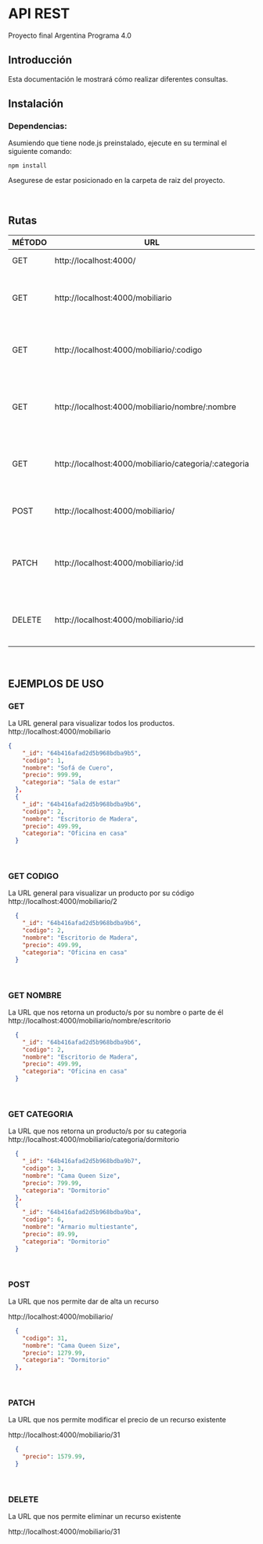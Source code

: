 <h1>API REST</h1>
<p>Proyecto final Argentina Programa 4.0</p>

<h2> Introducción</h2>
Esta documentación le mostrará cómo realizar diferentes consultas.

</br>
<!-- 
- [EJEMPLOS DE USO](#ejemplos-de-uso)
- [GET](#get)
    - [GET POR NOMBRE](#get-por-nombre)
    - [GET POR PRECIO](#get-por-precio)
- [POST](#post)
- [PUT](#put)
- [DELETE](#delete)
- [.env](#env) -->



## Instalación
### Dependencias:
Asumiendo que tiene node.js preinstalado, ejecute en su terminal el siguiente comando:


```
npm install
```
Asegurese de estar posicionado en la carpeta de raiz del proyecto.

<br>

## Rutas
|MÉTODO|URL|DESCRIPCION|
|-|-|-|
|GET|http://localhost:4000/|La URL o ruta principal
|GET| http://localhost:4000/mobiliario | La URL general para visualizar todos los productos
|GET| http://localhost:4000/mobiliario/:codigo | La URL general para visualizar un producto por su código
|GET| http://localhost:4000/mobiliario/nombre/:nombre | La URL que nos retorna un producto/s por su nombre o parte de él
|GET| http://localhost:4000/mobiliario/categoria/:categoria | La URL que nos retorna un producto/s por su categoria
|POST| http://localhost:4000/mobiliario/ | La URL que nos permite dar de alta un recurso
|PATCH| http://localhost:4000/mobiliario/:id | La URL que nos permite modificar el precio de un recurso existente
|DELETE| http://localhost:4000/mobiliario/:id | La URL que nos permite eliminar un recurso existente

<br>

## EJEMPLOS DE USO
### GET
La URL general para visualizar todos los productos.
http://localhost:4000/mobiliario


```json
{
    "_id": "64b416afad2d5b968bdba9b5",
    "codigo": 1,
    "nombre": "Sofá de Cuero",
    "precio": 999.99,
    "categoria": "Sala de estar"
  },
  {
    "_id": "64b416afad2d5b968bdba9b6",
    "codigo": 2,
    "nombre": "Escritorio de Madera",
    "precio": 499.99,
    "categoria": "Oficina en casa"
  }
```


<br>



### GET CODIGO
La URL general para visualizar un producto por su código
http://localhost:4000/mobiliario/2 

```json
  {
    "_id": "64b416afad2d5b968bdba9b6",
    "codigo": 2,
    "nombre": "Escritorio de Madera",
    "precio": 499.99,
    "categoria": "Oficina en casa"
  }
```


<br>




### GET NOMBRE
La URL que nos retorna un producto/s por su nombre o parte de él
http://localhost:4000/mobiliario/nombre/escritorio

```json
  {
    "_id": "64b416afad2d5b968bdba9b6",
    "codigo": 2,
    "nombre": "Escritorio de Madera",
    "precio": 499.99,
    "categoria": "Oficina en casa"
  }
```



<br>





### GET CATEGORIA
La URL que nos retorna un producto/s por su categoria
http://localhost:4000/mobiliario/categoria/dormitorio

```json
  {
    "_id": "64b416afad2d5b968bdba9b7",
    "codigo": 3,
    "nombre": "Cama Queen Size",
    "precio": 799.99,
    "categoria": "Dormitorio"
  },
  {
    "_id": "64b416afad2d5b968bdba9ba",
    "codigo": 6,
    "nombre": "Armario multiestante",
    "precio": 89.99,
    "categoria": "Dormitorio"
  }
```



<br>




### POST 
La URL que nos permite dar de alta un recurso

http://localhost:4000/mobiliario/

```json
  {
    "codigo": 31,
    "nombre": "Cama Queen Size",
    "precio": 1279.99,
    "categoria": "Dormitorio"
  },
```


<br>



### PATCH 
La URL que nos permite modificar el precio de un recurso existente

http://localhost:4000/mobiliario/31


```json
  {
    "precio": 1579.99,
  }
```



<br>




### DELETE 
La URL que nos permite eliminar un recurso existente

http://localhost:4000/mobiliario/31




<!-- ## .env
Deberás crear en tu carpeta raíz un archivo con nombre ".env" donde incluirás las siguientes variables:
```javascript
PORT=4000
DATABASE_PATH=/database/frutas.json
``` -->